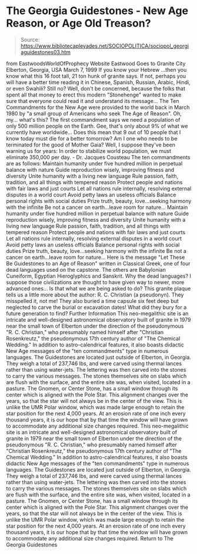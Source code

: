 # The Georgia Guidestones - New Age Reason, or Age Old Treason?

> Source: https://www.bibliotecapleyades.net/SOCIOPOLITICA/sociopol_georgiaguidestones03.htm

from EastwoodsWorldOfProphecy Website
Eastwood Goes to Granite City Elberton, Georgia, USA March 7, 1999
If you know your Hebrew ...then you know what this 16 foot tall, 21 ton hunk of granite says. If not, perhaps you will have a better time reading it in Chinese, Spanish, Russian, Arabic, Hindi, or even Swahili? Still no?
Well, don't be concerned, because the folks that spent all that money to erect this modern "Stonehenge" wanted to make sure that everyone could read it and understand its message...
The Ten Commandments for the New Age were provided to the world back in March 1980 by "a small group of Americans who seek The Age of Reason".
Oh, my... what's this?
The first commandment says we need a population of only 500 million people on the Earth. Gee, that's only about 9% of what we currently have worldwide... Does this mean that 9 out of 10 people that I know today must die for a better tomorrow? Am I one who needs to be terminated for the good of Mother Gaia? Well, I suppose they've been warning us for years:
In order to stabilize world population, we must eliminate 350,000 per day. - Dr. Jacques Cousteau
The ten commandments are as follows:
Maintain humanity under five hundred million in perpetual balance with nature Guide reproduction wisely, improving fitness and diversity Unite humanity with a living new language Rule passion, faith, tradition, and all things with tempered reason Protect people and nations with fair laws and just courts Let all nations rule internally, resolving external disputes in a world court Avoid petty laws an useless officials Balance personal rights with social duties Prize truth, beauty, love...seeking harmony with the infinite Be not a cancer on earth...leave room for nature...
Maintain humanity under five hundred million in perpetual balance with nature
Guide reproduction wisely, improving fitness and diversity
Unite humanity with a living new language
Rule passion, faith, tradition, and all things with tempered reason
Protect people and nations with fair laws and just courts
Let all nations rule internally, resolving external disputes in a world court
Avoid petty laws an useless officials
Balance personal rights with social duties
Prize truth, beauty, love...seeking harmony with the infinite
Be not a cancer on earth...leave room for nature...
Here is the message
"Let These Be Guidestones to an Age of Reason"
written in Classical Greek, one of four dead languages used on the capstone. The others are Babylonian Cuneiform, Egyptian Hieroglyphics and Sanskrit. Why the dead languages? I suppose those civilizations are thought to have given way to newer, more advanced ones... Is that what we are being asked to do? This granite plaque tells us a little more about the author: R. C. Christian (a pseudonyn).
They misspelled it, not me!
They also buried a time capsule six feet deep but neglected to carve the burial or excavation dates! What did they bury for a future generation to find?
Further Information
This neo-megalithic site is an intricate and well-designed astronomical observatory built of granite in 1979 near the small town of Elberton under the direction of the pseudonymous "R. C. Christian," who presumably named himself after "Christian Rosenkreutz," the pseudonymous 17th century author of "The Chemical Wedding." In addition to astro-calendrical features, it also boasts didactic New Age messages of the "ten commandments" type in numerous languages. The Guidestones are located just outside of Elberton, in Georgia. They weigh a total of 237,746 lbs, and were carved using thermal lances rather than using water-jets. The lettering was then carved into the stones to carry the various messages. The stones themselves site on slabs which are flush with the surface, and the entire site was, when visited, located in a pasture. The Gnomen, or Center Stone, has a small window through its center which is aligned with the Pole Star. This alignment changes over the years, so that the star will not always be in the center of the view. This is unlike the UMR Polar window, which was made large enough to retain the star position for the next 4,000 years. At an erosion rate of one inch every thousand years, it is our hope that by that time the window will have grown to accommodate any additional size changes required.
This neo-megalithic site is an intricate and well-designed astronomical observatory built of granite in 1979 near the small town of Elberton under the direction of the pseudonymous "R. C. Christian," who presumably named himself after "Christian Rosenkreutz," the pseudonymous 17th century author of "The Chemical Wedding." In addition to astro-calendrical features, it also boasts didactic New Age messages of the "ten commandments" type in numerous languages.
The Guidestones are located just outside of Elberton, in Georgia. They weigh a total of 237,746 lbs, and were carved using thermal lances rather than using water-jets. The lettering was then carved into the stones to carry the various messages. The stones themselves site on slabs which are flush with the surface, and the entire site was, when visited, located in a pasture.
The Gnomen, or Center Stone, has a small window through its center which is aligned with the Pole Star. This alignment changes over the years, so that the star will not always be in the center of the view. This is unlike the UMR Polar window, which was made large enough to retain the star position for the next 4,000 years.
At an erosion rate of one inch every thousand years, it is our hope that by that time the window will have grown to accommodate any additional size changes required.
Return to The Georgia Guidestones
